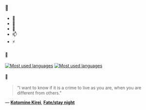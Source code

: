 ### 👋

- 🔭
- 🌱
- 💬
- 📫
- ⚡

#### 🧏

[![Most used languages](https://github-readme-stats-aynah.vercel.app/api/top-langs/?username=aynh&theme=solarized-dark&langs_count=6&layout=compact&hide_title=true)](https://github.com/anuraghazra/github-readme-stats#gh-dark-mode-only)
[![Most used languages](https://github-readme-stats-aynah.vercel.app/api/top-langs/?username=aynh&theme=solarized-light&langs_count=6&layout=compact&hide_title=true)](https://github.com/anuraghazra/github-readme-stats#gh-light-mode-only)

#### 💬

> "I want to know if it is a crime to live as you are, when you are different from others."

&mdash; [**Kotomine Kirei**](https://myanimelist.net/character.php?q=Kotomine%20Kirei&cat=character), [**Fate/stay night**](https://myanimelist.net/search/all?q=Fate%2Fstay%20night&cat=all)
